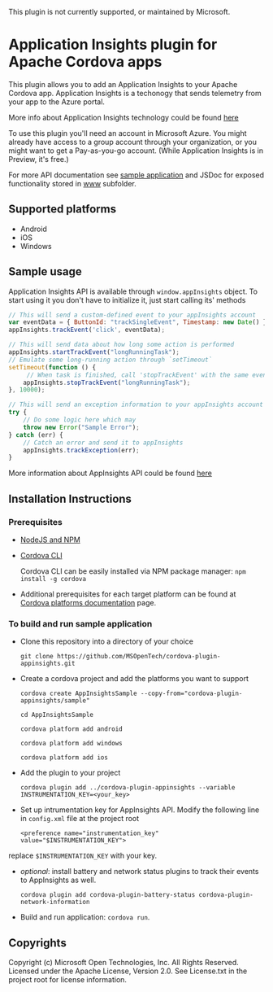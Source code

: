 This plugin is not currently supported, or maintained by Microsoft.

# Application Insights plugin for Apache Cordova apps

This plugin allows you to add an Application Insights to your Apache Cordova app. Application Insights is a techonogy that sends telemetry from your app to the Azure portal.


More info about Application Insights technology could be found [here](http://azure.microsoft.com/en-us/documentation/articles/app-insights-get-started/)

To use this plugin you'll need an account in Microsoft Azure. You might already have access to a group account through your organization, or you might want to get a Pay-as-you-go account. (While Application Insights is in Preview, it's free.)

For more API documentation see [sample application](https://github.com/AzureAD/azure-activedirectory-library-for-cordova/tree/master/sample) and JSDoc for exposed functionality stored in [www](https://github.com/AzureAD/azure-activedirectory-library-for-cordova/tree/master/www) subfolder.

## Supported platforms

  * Android
  * iOS
  * Windows

## Sample usage

Application Insights API is available through `window.appInsights` object. To start using it you don't have to initialize it, just start calling its' methods

```javascript
// This will send a custom-defined event to your appInsights account
var eventData = { ButtonId: "trackSingleEvent", Timestamp: new Date() };
appInsights.trackEvent('click', eventData);

// This will send data about how long some action is performed
appInsights.startTrackEvent("longRunningTask");
// Emulate some long-running action through `setTimeout`
setTimeout(function () {
     // When task is finished, call 'stopTrackEvent' with the same event as in 'startTrackEvent'
    appInsights.stopTrackEvent("longRunningTask");
}, 10000);

// This will send an exception information to your appInsights account
try {
    // Do some logic here which may
    throw new Error("Sample Error");
} catch (err) {
    // Catch an error and send it to appInsights
    appInsights.trackException(err);
}

```

More information about AppInsights API could be found [here](http://azure.microsoft.com/en-us/documentation/articles/app-insights-web-track-usage-custom-events-metrics/)

## Installation Instructions

### Prerequisites

* [NodeJS and NPM](https://nodejs.org/)

* [Cordova CLI](https://cordova.apache.org/)

  Cordova CLI can be easily installed via NPM package manager: `npm install -g cordova`

* Additional prerequisites for each target platform can be found at [Cordova platforms documentation](http://cordova.apache.org/docs/en/edge/guide_platforms_index.md.html#Platform%20Guides) page.

### To build and run sample application

  * Clone this repository into a directory of your choice

    `git clone https://github.com/MSOpenTech/cordova-plugin-appinsights.git`

  * Create a cordova project and add the platforms you want to support

    `cordova create AppInsightsSample --copy-from="cordova-plugin-appinsights/sample"`

    `cd AppInsightsSample`

    `cordova platform add android`

    `cordova platform add windows`

    `cordova platform add ios`

  * Add the plugin to your project

    `cordova plugin add ../cordova-plugin-appinsights --variable INSTRUMENTATION_KEY=<your_key>`
    
  * Set up intrumentation key for AppInsights API. Modify the following line in `config.xml` file at the project root

    `<preference name="instrumentation_key" value="$INSTRUMENTATION_KEY">`

  replace `$INSTRUMENTATION_KEY` with your key.

  * _optional_: install battery and network status plugins to track their events to AppInsights as well.

    `cordova plugin add cordova-plugin-battery-status cordova-plugin-network-information`

  * Build and run application: `cordova run`.

## Copyrights ##

Copyright (c) Microsoft Open Technologies, Inc. All Rights Reserved.
Licensed under the Apache License, Version 2.0. See License.txt in the project root for license information.
